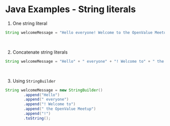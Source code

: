 # Java Examples - String literals

1. One string literal

```java
String welcomeMessage = "Hello everyone! Welcome to the OpenValue Meetup!";
```

<br>

2. Concatenate string literals 
<!-- Concatenate string literals -->
```java
String welcomeMessage = "Hello" + " everyone" + "! Welcome to" + " the OpenValue Meetup" + "!";
```

<br>

3. Using `StringBuilder`
<!-- Using string builder-->
```java
String welcomeMessage = new StringBuilder()
        .append("Hello")
        .append(" everyone")
        .append("! Welcome to")
        .append(" the OpenValue Meetup")
        .append("!")
        .toString();

```

<!-- Find a two java code examples and ask people what is more performant -->